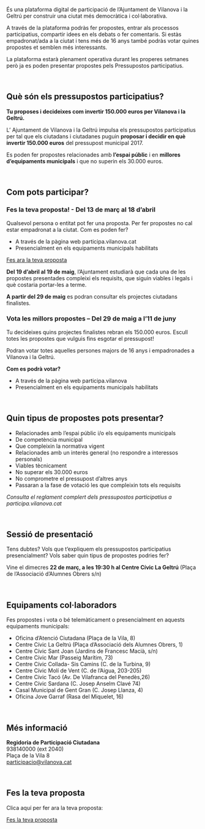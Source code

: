És una plataforma digital de participació de l’Ajuntament de Vilanova i la Geltrú per construir una ciutat més democràtica i col·laborativa.

A través de la plataforma podràs fer propostes, entrar als processos participatius, compartir idees en els debats o fer comentaris. Si estàs empadronat/ada a la ciutat i tens més de 16 anys també podràs votar quines propostes et semblen més interessants.

La plataforma estarà plenament operativa durant les properes setmanes però ja es poden presentar propostes pels Pressupostos participatius.

<br />

## Què són els pressupostos participatius?

**Tu proposes i decideixes com invertir 150.000 euros per Vilanova i la Geltrú.**

L’ Ajuntament de Vilanova i la Geltrú impulsa els pressupostos participatius per tal que els ciutadans i ciutadanes puguin **proposar i decidir en què  invertir 150.000 euros** del pressupost municipal 2017.

Es poden fer propostes relacionades amb **l’espai públic** i en **millores d’equipaments municipals** i que no superin els 30.000 euros.

<br />

## Com pots participar?

<h3 class="section-heading section-heading__spaced">Fes la teva proposta! - Del 13 de març al 18 d’abril</h3>

Qualsevol persona o entitat pot fer una proposta. Per fer propostes no cal estar empadronat a la ciutat. Com es poden fer?

- A través de la pàgina web participa.vilanova.cat
- Presencialment en els equipaments municipals habilitats

<a href="/new-proposal" class="button button--sc small">Fes ara la teva proposta</a>

**Del 19 d’abril al 19 de maig**, l’Ajuntament estudiarà que cada una de les propostes presentades compleixi els requisits, que siguin viables i legals i què costaria portar-les a terme.

**A partir del 29 de maig** es podran consultar els projectes ciutadans finalistes.

<h3 class="section-heading section-heading__spaced">Vota les millors propostes – Del 29 de maig a l’11 de juny</h3>

Tu decideixes quins projectes finalistes rebran els 150.000 euros.  Escull totes les propostes que vulguis fins esgotar el pressupost!

Podran votar totes aquelles persones majors de 16 anys i empadronades a Vilanova i la Geltrú.

**Com es podrà votar?**

- A través de la pàgina web participa.vilanova
- Presencialment en els equipaments municipals habilitats

<br />

## Quin tipus de propostes pots presentar?

- Relacionades amb l’espai públic i/o els equipaments municipals
- De competència municipal
- Que compleixin la normativa vigent
- Relacionades amb un interès general (no respondre a interessos personals)
- Viables tècnicament
- No superar els 30.000 euros
- No comprometre el pressupost d’altres anys
- Passaran a la fase de votació les que compleixin tots els requisits

*Consulta el reglament complert dels pressupostos participatius a participa.vilanova.cat*

<br />

## Sessió de presentació

Tens dubtes? Vols que t’expliquem els pressupostos participatius presencialment? Vols saber quin tipus de propostes podries fer?

Vine el dimecres **22 de març, a les 19:30 h al Centre Cívic La Geltrú** (Plaça de l’Associació d’Alumnes Obrers s/n)

<br />

## Equipaments col·laboradors

Fes propostes i vota o bé telemàticament o presencialment en aquests equipaments municipals:

- Oficina d’Atenció Ciutadana (Plaça de la Vila, 8)
- Centre Cívic La Geltrú (Plaça d’Associació dels Alumnes Obrers, 1)
- Centre Cívic Sant Joan (Jardins de Francesc Macià, s/n)
- Centre Cívic Mar (Passeig Marítim, 73)
- Centre Cívic Collada- Sis Camins (C. de la Turbina, 9)
- Centre Cívic Molí de Vent (C. de l’Aigua, 203-205)
- Centre Cívic Tacó (Av. De Vilafranca del Penedès,26)
- Centre Cívic Sardana (C. Josep Anselm Clavé 74)
- Casal Municipal de Gent Gran (C. Josep Llanza, 4)
- Oficina Jove Garraf (Rasa del Miquelet, 16)

<br />

## Més informació

**Regidoria de Participació Ciutadana**<br />
938140000 (ext 2040)<br />
Plaça de la Vila 8<br />
[participacio@vilanova.cat](mailto:participacio@vilanova.cat)

<br />

## Fes la teva proposta

Clica aquí per fer ara la teva proposta:

<a href="/new-proposal" class="button button--sc large">Fes la teva proposta</a>
